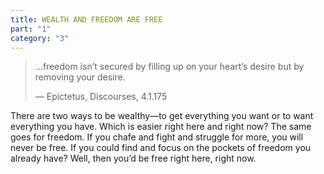 ```yaml
---
title: WEALTH AND FREEDOM ARE FREE
part: "1"
category: "3"
---
```


> ...freedom isn’t secured by filling up on your heart’s desire but by removing your desire.
>
> — Epictetus, Discourses, 4.1.175

There are two ways to be wealthy—to get everything you want or to want everything you have. Which is easier right here and right now? The same goes for freedom. If you chafe and fight and struggle for more, you will never be free. If you could find and focus on the pockets of freedom you already have? Well, then you’d be free right here, right now.
